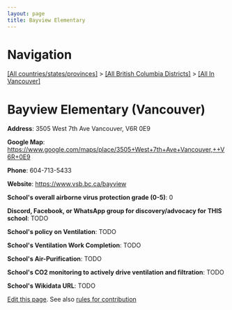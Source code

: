 ```yaml
---
layout: page
title: Bayview Elementary
---
```

# Navigation

[[All countries/states/provinces]](../../..) > [[All British Columbia Districts]](../..) > [[All In Vancouver]](..)

# Bayview Elementary (Vancouver)

**Address**: 3505 West 7th Ave Vancouver,  V6R 0E9

**Google Map**: <https://www.google.com/maps/place/3505+West+7th+Ave+Vancouver,++V6R+0E9>

**Phone**: 604-713-5433

**Website**: <https://www.vsb.bc.ca/bayview>

**School's overall airborne virus protection grade (0-5)**: 0

**Discord, Facebook, or WhatsApp group for discovery/advocacy for THIS school**: TODO

**School's policy on Ventilation**: TODO

**School's Ventilation Work Completion**: TODO

**School's Air-Purification**: TODO

**School's CO2 monitoring to actively drive ventilation and filtration**: TODO

**School's Wikidata URL**: TODO


[Edit this page](https://github.com/ventilate-schools/BC/edit/main/././Vancouver/Bayview_Elementary.md). See also [rules for contribution](../../../contribution-rules/)